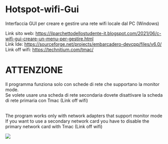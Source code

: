 # Hotspot-wifi-Gui
Interfaccia GUI per creare e gestire una rete wifi locale dal PC (Windows)

Link sito web: https://ilparchettodellostudente-it.blogspot.com/2021/06/c-wifi-gui-creare-un-menu-per-gestire.html <br>
Link Ide: https://sourceforge.net/projects/embarcadero-devcpp/files/v6.0/ <br>
Link off wifi: https://technitium.com/tmac/

<H1> ATTENZIONE </H1>
Il programma funziona solo con schede di rete che supportano la monitor mode. <br>
Se volete usare una scheda di rete secondaria dovete disattivare la scheda di rete primaria con Tmac (Link off wifi) <br><br>

The program works only with network adapters that support monitor mode <br>
If you want to use a secondary network card you have to disable the primary network card with Tmac (Link off wifi) <br>

![](https://1.bp.blogspot.com/-a58Y44mHLos/YM5M7w2T3qI/AAAAAAAAAkk/vlfZYD2EzysaPR1T6PUaMTCes4T_CngBwCLcBGAsYHQ/s394/Desktop_wifi_wifi-gui.png)
